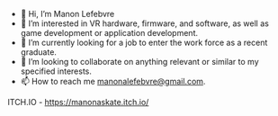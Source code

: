 - 👋 Hi, I’m Manon Lefebvre
- 👀 I’m interested in VR hardware, firmware, and software, as well as game development or application development.
- 🌱 I’m currently looking for a job to enter the work force as a recent graduate.
- 💞️ I’m looking to collaborate on anything relevant or similar to my specified interests.
- 📫 How to reach me manonalefebvre@gmail.com.

ITCH.IO - https://manonaskate.itch.io/
<!---
manonaskateb/manonaskateb is a ✨ special ✨ repository because its `README.md` (this file) appears on your GitHub profile.
You can click the Preview link to take a look at your changes.
--->
